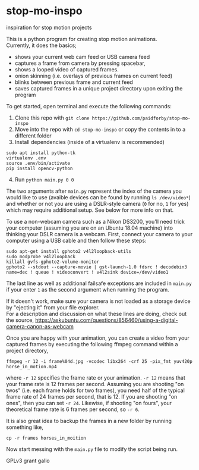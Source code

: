 # stop-mo-inspo
inspiration for stop motion projects

This is a python program for creating stop motion animations.  
Currently, it does the basics;   
- shows your current web cam feed or USB camera feed
- captures a frame from camera by pressing spacebar, 
- shows a looped video of captured frames. 
- onion skinning (i.e. overlays of previous frames on current feed)
- blinks between previous frame and current feed
- saves captured frames in a unique project directory upon exiting the program

To get started, open terminal and execute the following commands:

1. Clone this repo with ```git clone https://github.com/paidforby/stop-mo-inspo``` 
2. Move into the repo with ```cd stop-mo-inspo``` or copy the contents in to a different folder
2. Install dependencies (inside of a virtualenv is recommended)  
```
sudo apt install python-tk
virtualenv .env  
source .env/bin/activate
pip install opencv-python
```
4. Run `python main.py 0 0`

The two arguments after `main.py` represent the index of the camera you would like to use (avaible devices can be found by running ```ls /dev/video*```) and whether or not you are using a DSLR-style camera (`0` for no, `1` for yes) which may require additional setup. See below for more info on that.  

To use a non-webcam camera such as a Nikon DS3200, you'll need trick your computer (assuming you are on an Ubuntu 18.04 machine) into thinking your DSLR camera is a webcam. First, connect your camera to your computer using a USB cable and then follow these steps:  
```
sudo apt-get install gphoto2 v4l2loopback-utils
sudo modprobe v4l2loopback
killall gvfs-gphoto2-volume-monitor
gphoto2 --stdout --capture-movie | gst-launch-1.0 fdsrc ! decodebin3 name=dec ! queue ! videoconvert ! v4l2sink device=/dev/video1
```
The last line as well as additional failsafe exceptions are included in `main.py` if your enter `1` as the second argument when running the program.  

If it doesn't work, make sure your camera is not loaded as a storage device by "ejecting it" from your file explorer.  
For a description and discussion on what these lines are doing, check out the source, https://askubuntu.com/questions/856460/using-a-digital-camera-canon-as-webcam  

Once you are happy with your animation, you can create a video from your captured frames by executing the following ffmpeg command within a project directory,  
```
ffmpeg -r 12 -i frame%04d.jpg -vcodec libx264 -crf 25 -pix_fmt yuv420p horse_in_motion.mp4
```
where `-r 12` specifies the frame rate or your animation. `-r 12` means that your frame rate is 12 frames per second. Assuming you are shooting "on twos" (i.e. each frame holds for two frames), you need half of the typical frame rate of 24 frames per second, that is 12. If you are shooting "on ones", then you can set `-r 24`. Likewise, if shooting "on fours", your theoretical frame rate is 6 frames per second, so `-r 6`.  

It is also great idea to backup the frames in a new folder by running something like,  
```
cp -r frames horses_in_moition
```

Now start messing with the ```main.py``` file to modify the script being run.  


GPLv3 grant gallo 
